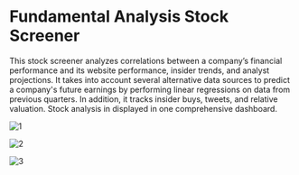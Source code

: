 # Fundamental Analysis Stock Screener
This stock screener analyzes correlations between a company’s financial performance and its website performance, insider trends, and analyst projections. It takes into account several alternative data sources to predict a company's future earnings by performing linear regressions on data from previous quarters. In addition, it tracks insider buys, tweets, and relative valuation. Stock analysis in displayed in one comprehensive dashboard.

![1](https://user-images.githubusercontent.com/99095505/182474407-4e2f2b0e-b115-47dd-8eb8-29545f71aeb1.JPG)

![2](https://user-images.githubusercontent.com/99095505/182474541-1e1dd5c4-6184-4f12-8d2a-80ed3b619208.JPG)

![3](https://user-images.githubusercontent.com/99095505/182474652-be30cb7a-c5fc-4dc4-9e3c-5413199e9bfc.JPG)
